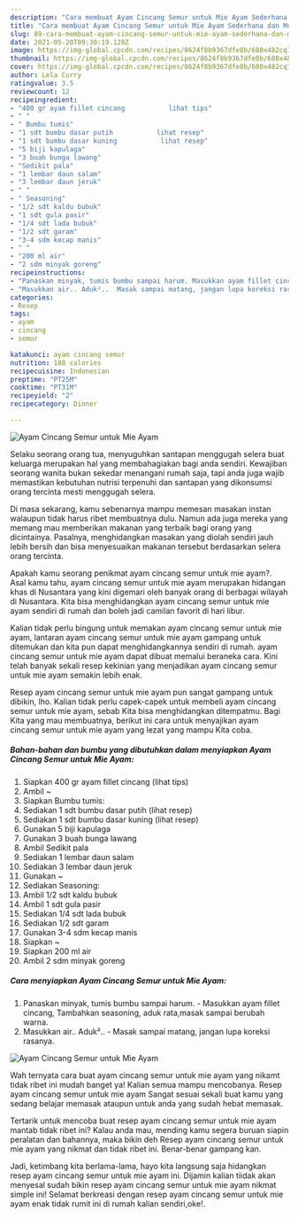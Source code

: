 ```yaml
---
description: "Cara membuat Ayam Cincang Semur untuk Mie Ayam Sederhana dan Mudah Dibuat"
title: "Cara membuat Ayam Cincang Semur untuk Mie Ayam Sederhana dan Mudah Dibuat"
slug: 89-cara-membuat-ayam-cincang-semur-untuk-mie-ayam-sederhana-dan-mudah-dibuat
date: 2021-05-20T09:30:19.128Z
image: https://img-global.cpcdn.com/recipes/8624f8b9367dfe8b/680x482cq70/ayam-cincang-semur-untuk-mie-ayam-foto-resep-utama.jpg
thumbnail: https://img-global.cpcdn.com/recipes/8624f8b9367dfe8b/680x482cq70/ayam-cincang-semur-untuk-mie-ayam-foto-resep-utama.jpg
cover: https://img-global.cpcdn.com/recipes/8624f8b9367dfe8b/680x482cq70/ayam-cincang-semur-untuk-mie-ayam-foto-resep-utama.jpg
author: Lela Curry
ratingvalue: 3.5
reviewcount: 12
recipeingredient:
- "400 gr ayam fillet cincang           lihat tips"
- " "
- " Bumbu tumis"
- "1 sdt bumbu dasar putih           lihat resep"
- "1 sdt bumbu dasar kuning           lihat resep"
- "5 biji kapulaga"
- "3 buah bunga lawang"
- "Sedikit pala"
- "1 lembar daun salam"
- "3 lembar daun jeruk"
- " "
- " Seasoning"
- "1/2 sdt kaldu bubuk"
- "1 sdt gula pasir"
- "1/4 sdt lada bubuk"
- "1/2 sdt garam"
- "3-4 sdm kecap manis"
- " "
- "200 ml air"
- "2 sdm minyak goreng"
recipeinstructions:
- "Panaskan minyak, tumis bumbu sampai harum. Masukkan ayam fillet cincang, Tambahkan seasoning, aduk rata,masak sampai berubah warna."
- "Masukkan air.. Aduk²..  Masak sampai matang, jangan lupa koreksi rasanya."
categories:
- Resep
tags:
- ayam
- cincang
- semur

katakunci: ayam cincang semur 
nutrition: 188 calories
recipecuisine: Indonesian
preptime: "PT25M"
cooktime: "PT31M"
recipeyield: "2"
recipecategory: Dinner

---
```



![Ayam Cincang Semur untuk Mie Ayam](https://img-global.cpcdn.com/recipes/8624f8b9367dfe8b/680x482cq70/ayam-cincang-semur-untuk-mie-ayam-foto-resep-utama.jpg)

Selaku seorang orang tua, menyuguhkan santapan menggugah selera buat keluarga merupakan hal yang membahagiakan bagi anda sendiri. Kewajiban seorang  wanita bukan sekedar menangani rumah saja, tapi anda juga wajib memastikan kebutuhan nutrisi terpenuhi dan santapan yang dikonsumsi orang tercinta mesti menggugah selera.

Di masa  sekarang, kamu sebenarnya mampu memesan masakan instan walaupun tidak harus ribet membuatnya dulu. Namun ada juga mereka yang memang mau memberikan makanan yang terbaik bagi orang yang dicintainya. Pasalnya, menghidangkan masakan yang diolah sendiri jauh lebih bersih dan bisa menyesuaikan makanan tersebut berdasarkan selera orang tercinta. 



Apakah kamu seorang penikmat ayam cincang semur untuk mie ayam?. Asal kamu tahu, ayam cincang semur untuk mie ayam merupakan hidangan khas di Nusantara yang kini digemari oleh banyak orang di berbagai wilayah di Nusantara. Kita bisa menghidangkan ayam cincang semur untuk mie ayam sendiri di rumah dan boleh jadi camilan favorit di hari libur.

Kalian tidak perlu bingung untuk memakan ayam cincang semur untuk mie ayam, lantaran ayam cincang semur untuk mie ayam gampang untuk ditemukan dan kita pun dapat menghidangkannya sendiri di rumah. ayam cincang semur untuk mie ayam dapat dibuat memalui beraneka cara. Kini telah banyak sekali resep kekinian yang menjadikan ayam cincang semur untuk mie ayam semakin lebih enak.

Resep ayam cincang semur untuk mie ayam pun sangat gampang untuk dibikin, lho. Kalian tidak perlu capek-capek untuk membeli ayam cincang semur untuk mie ayam, sebab Kita bisa menghidangkan ditempatmu. Bagi Kita yang mau membuatnya, berikut ini cara untuk menyajikan ayam cincang semur untuk mie ayam yang lezat yang mampu Kita coba.

<!--inarticleads1-->

##### Bahan-bahan dan bumbu yang dibutuhkan dalam menyiapkan Ayam Cincang Semur untuk Mie Ayam:

1. Siapkan 400 gr ayam fillet cincang           (lihat tips)
1. Ambil  ~
1. Siapkan  Bumbu tumis:
1. Sediakan 1 sdt bumbu dasar putih           (lihat resep)
1. Sediakan 1 sdt bumbu dasar kuning           (lihat resep)
1. Gunakan 5 biji kapulaga
1. Gunakan 3 buah bunga lawang
1. Ambil Sedikit pala
1. Sediakan 1 lembar daun salam
1. Sediakan 3 lembar daun jeruk
1. Gunakan  ~
1. Sediakan  Seasoning:
1. Ambil 1/2 sdt kaldu bubuk
1. Ambil 1 sdt gula pasir
1. Sediakan 1/4 sdt lada bubuk
1. Sediakan 1/2 sdt garam
1. Gunakan 3-4 sdm kecap manis
1. Siapkan  ~
1. Siapkan 200 ml air
1. Ambil 2 sdm minyak goreng




<!--inarticleads2-->

##### Cara menyiapkan Ayam Cincang Semur untuk Mie Ayam:

1. Panaskan minyak, tumis bumbu sampai harum. - Masukkan ayam fillet cincang, Tambahkan seasoning, aduk rata,masak sampai berubah warna.
1. Masukkan air.. Aduk²..  - Masak sampai matang, jangan lupa koreksi rasanya.
<img src="//assets-global.cpcdn.com/assets/icons/button_play-2c75c40dde080a61004c1f40b05d8f140eaff45d7e9e6481dc71c63d2e7c4909.png" alt="Ayam Cincang Semur untuk Mie Ayam">



Wah ternyata cara buat ayam cincang semur untuk mie ayam yang nikamt tidak ribet ini mudah banget ya! Kalian semua mampu mencobanya. Resep ayam cincang semur untuk mie ayam Sangat sesuai sekali buat kamu yang sedang belajar memasak ataupun untuk anda yang sudah hebat memasak.

Tertarik untuk mencoba buat resep ayam cincang semur untuk mie ayam mantab tidak ribet ini? Kalau anda mau, mending kamu segera buruan siapin peralatan dan bahannya, maka bikin deh Resep ayam cincang semur untuk mie ayam yang nikmat dan tidak ribet ini. Benar-benar gampang kan. 

Jadi, ketimbang kita berlama-lama, hayo kita langsung saja hidangkan resep ayam cincang semur untuk mie ayam ini. Dijamin kalian tiidak akan menyesal sudah bikin resep ayam cincang semur untuk mie ayam nikmat simple ini! Selamat berkreasi dengan resep ayam cincang semur untuk mie ayam enak tidak rumit ini di rumah kalian sendiri,oke!.

